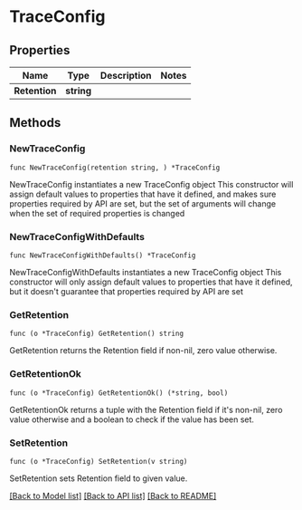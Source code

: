 # TraceConfig

## Properties

Name | Type | Description | Notes
------------ | ------------- | ------------- | -------------
**Retention** | **string** |  | 

## Methods

### NewTraceConfig

`func NewTraceConfig(retention string, ) *TraceConfig`

NewTraceConfig instantiates a new TraceConfig object
This constructor will assign default values to properties that have it defined,
and makes sure properties required by API are set, but the set of arguments
will change when the set of required properties is changed

### NewTraceConfigWithDefaults

`func NewTraceConfigWithDefaults() *TraceConfig`

NewTraceConfigWithDefaults instantiates a new TraceConfig object
This constructor will only assign default values to properties that have it defined,
but it doesn't guarantee that properties required by API are set

### GetRetention

`func (o *TraceConfig) GetRetention() string`

GetRetention returns the Retention field if non-nil, zero value otherwise.

### GetRetentionOk

`func (o *TraceConfig) GetRetentionOk() (*string, bool)`

GetRetentionOk returns a tuple with the Retention field if it's non-nil, zero value otherwise
and a boolean to check if the value has been set.

### SetRetention

`func (o *TraceConfig) SetRetention(v string)`

SetRetention sets Retention field to given value.



[[Back to Model list]](../README.md#documentation-for-models) [[Back to API list]](../README.md#documentation-for-api-endpoints) [[Back to README]](../README.md)


